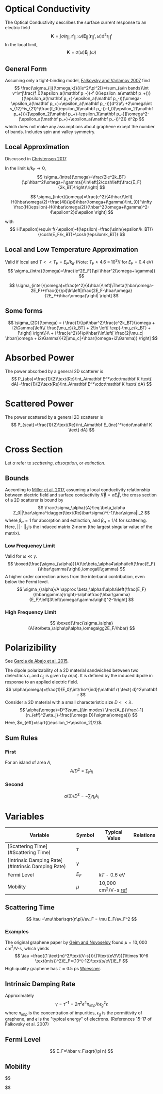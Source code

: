 # Optical Conductivity

The Optical Conductivity describes the surface current response to an electric field
$$
\mathbf K = \int \sigma(\mathbf r_{||},\mathbf r'_{||};\omega)\mathbf E_{||}(\mathbf r_{||}',\omega)\text{d}^2\mathbf{r_{||}'}
$$
In the local limit,
$$
\mathbf K=\sigma(\omega)\mathbf E_{||}(\omega)
$$


## General Form

Assuming only a tight-binding model, [Falkovsky and Varlamov 2007](https://link.springer.com/article/10.1140/epjb/e2007-00142-3) find
$$
\frac{\sigma_{ij}(\omega,k)}{(ie^2/\pi^2)}=\sum_{a\in bands}\int v^iv^j\frac{f_0(\epsilon_a(\mathbf p_-))-f_0(\epsilon_a(\mathbf p_+))}{(\epsilon_a(\mathbf p_+)-\epsilon_a(\mathbf p_-))(\omega-\epsilon_a(\mathbf p_+)+\epsilon_a(\mathbf p_-))}d^2p\\
+2\omega\int v_{12}^iv_{21}^j\frac{f_0(\epsilon_1(\mathbf p_-))-f_0(\epsilon_2(\mathbf p_+))}{[\epsilon_2(\mathbf p_+)-\epsilon_1(\mathbf p_-)][\omega^2-(\epsilon_a(\mathbf p_+)+\epsilon_a(\mathbf p_-))^2]} d^2p
$$
which does not make any assumptions about graphene except the number of bands. Includes spin and valley symmetry.

## Local Approximation

Discussed in [Christensen 2017](https://link.springer.com/book/10.1007%2F978-3-319-48562-1)

In the limit $k/k_F\to 0​$,
$$
\sigma_{intra}(\omega)=\frac{2ie^2k_BT}{\pi\hbar^2(\omega+i\gamma)}\ln\left[2\cosh\left(\frac{E_F}{2k_BT}\right)\right]
$$

$$
\sigma_{inter}(\omega)=\frac{e^2}{4\hbar}\left[
H(\hbar\omega/2)+\frac{4i}{\pi}\hbar(\omega+i\gamma)\int_{0}^\infty \frac{H(\epsilon)-H(\hbar\omega/2)}{\hbar^2(\omega+i\gamma)^2-4\epsilon^2}d\epsilon
\right]
$$

with 
$$
H(\epsilon)\equiv f(-\epsilon)-f(\epsilon)=\frac{\sinh(\epsilon/k_BT)}{\cosh(E_F/k_BT)+\cosh(\epsilon/k_BT)}
$$

## Local and Low Temperature Approximation

Valid if local and $T<<T_F=E_F/k_B$ (Note: $T_F\approx 4.6\times 10^3 K$ for $E_F=0.4$ eV)
$$
\sigma_{intra}(\omega)=\frac{ie^2E_F}{\pi \hbar^2(\omega+i\gamma)}
$$

$$
\sigma_{inter}(\omega)=\frac{e^2}{4\hbar}\left[\Theta(\hbar\omega-2E_F)+\frac{i}{\pi}\ln\left|\frac{2E_F-\hbar\omega}{2E_F+\hbar\omega}\right| \right]
$$



## Some forms

$$
\sigma_{2D}(\omega) = i \frac{1}{\pi\hbar^2}\frac{e^2k_BT}{\omega + i2\Gamma}\left\{ \frac{\mu_c}{k_BT} + 2\ln \left[ \exp(-\mu_c/k_BT) + 1\right] \right\}\\ + i \frac{e^2}{4\pi\hbar}\ln\left[ \frac{2|\mu_c|-\hbar(\omega + i2\Gamma)}{2|\mu_c|+\hbar(\omega+i2\Gamma)} \right]
$$



# Absorbed Power

The power absorbed by a general 2D scatterer is
$$
P_{abs}=\frac{1}{2}\text{Re}\int_A\mathbf E^*\cdot\mathbf K \text{ dA}=\frac{1}{2}\text{Re}\int_A\mathbf E^*\cdot\mathbf K \text{ dA}
$$


# Scattered Power

The power scattered by a general 2D scatterer is
$$
P_{scat}=\frac{1}{2}\text{Re}\int_A\mathbf E_{inc}^*\cdot\mathbf K \text{ dA}
$$




# Cross Section

Let $\alpha​$ refer to *scattering*, *absorption*, or *extinction*.

## Bounds

According to [Miller et al. 2017](http://pubs.acs.org/doi/10.1021/acs.nanolett.7b02007), assuming a local conductivity relationship between electric field and surface conductivity $\vec K=\bar\sigma\vec E$, the cross section of a 2D scatterer is bound by
$$
\frac{\sigma_\alpha}{A}\leq \beta_\alpha Z_0||\bar\sigma^\dagger(\text{Re}\bar\sigma)^{-1}\bar\sigma||_2
$$
where $\beta_\alpha=1$ for absorption and extinction, and $\beta_\alpha=1/4$ for scattering. Here, $||\cdot||_2​$ is the induced matrix 2-norm (the largest singular value of the matrix).

### Low Frequency Limit

Valid for $\omega\ll \gamma$.
$$
\boxed{\frac{\sigma_{\alpha}}{A}\to\beta_\alpha4\alpha\left(\frac{E_F}{\hbar\gamma}\right),\omega\ll\gamma}
$$
A higher order correction arises from the interband contribution, even below the Fermi level.
$$
\sigma_{\alpha}/A \approx \beta_\alpha4\alpha\left(\frac{E_F}{\hbar\gamma}\right)-\alpha\frac{\hbar\gamma}{E_F}\left[3\left(\omega/\gamma\right)^2-1\right]
$$


### High Frequency Limit

$$
\boxed{\frac{\sigma_\alpha}{A}\to\beta_\alpha\pi\alpha,\omega\gg2E_F/\hbar}
$$



# Polarizibility

See [Garcia de Abajo et al. 2015](https://pubs.rsc.org/en/content/articlelanding/2015/fd/c4fd00216d).

The dipole polarizability of a 2D material sandwiched between two dielectrics $\epsilon_1$ and $\epsilon_2$ is given by $\alpha(\omega)$. It is defined by the induced dipole in response to an applied electric field.
$$
\alpha(\omega)=\frac{1}{E_0}\int\rho^{ind}(\mathbf r) \text{ d}^2\mathbf r
$$
Consider a 2D material with a small characteristic size $D<<\lambda$.
$$
\alpha(\omega)=D^3\sum_{j\in modes} \frac{A_j}{\frac{-1}{n_{eff}^2\eta_j}-\frac{i\omega D}{\sigma(\omega)}}
$$
Here, $n_{eff}=\sqrt{(\epsilon_1+\epsilon_2)/2}​$.

## Sum Rules

### First

For an island of area $A$,
$$
A/D^2 = \sum_j A_j
$$

### Second

$$
\alpha(0)/D^3=-\sum_j \eta_jA_j
$$



# Variables

| Variable                                          | Symbol   | Typical Value                                                | Relations |
| ------------------------------------------------- | -------- | ------------------------------------------------------------ | --------- |
| [Scattering Time](#Scattering Time)               | $\tau$   |                                                              |           |
| [Intrinsic Damping Rate](#Intrinsic Damping Rate) | $\gamma$ |                                                              |           |
| Fermi Level                                       | $E_F$    | $kT$ - 0.6 eV                                                |           |
| Mobility                                          | $\mu$    | 10,000 cm$^2$/V-s [ref](http://www.sciencemag.org/cgi/doi/10.1126/science.1102896) |           |

## Scattering Time

$$
\tau =\mu\hbar\sqrt{n\pi}/ev_F = \mu E_F/ev_F^2
$$

### Examples

The original graphene paper by [Geim and Novoselov](http://www.sciencemag.org/cgi/doi/10.1126/science.1102896) found $\mu=10,000$ cm$^2$/V-s, which yields
$$
\tau =\frac{(1 \text{m}^2/\text{V-s})}{(1\text{eV/V})(1\times 10^6 \text{m/s})^2}E_F=(10^{-12}\text{s/eV})E_F
$$
High quality graphene has $\tau\approx 0.5​$ ps [Woessner](https://www.nature.com/articles/nmat4169).

## Intrinsic Damping Rate

Approximately
$$
\gamma = \tau^{-1}=2\pi^2e^4n_{imp}/\hbar\epsilon_g^2\epsilon
$$
where $n_{imp}$ is the concentration of impurities, $\epsilon_g$ is the permittivity of graphene, and $\epsilon$ is the "typical energy" of electrons. (References 15-17 of Falkovsky et al. 2007)

## Fermi Level

$$
E_F=\hbar v_F\sqrt{\pi n}
$$



## Mobility

$$

$$

